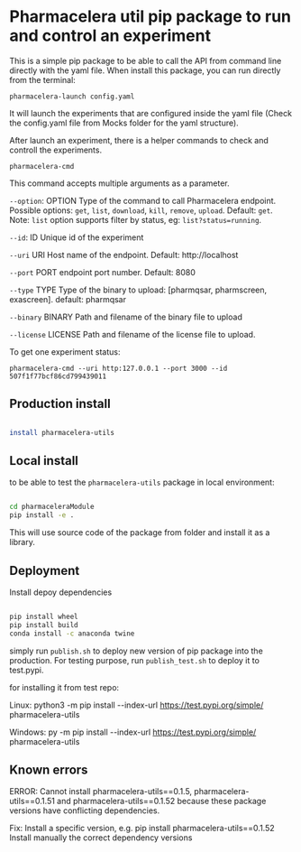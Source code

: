 # Pharmacelera util pip package to run and control an experiment
This is a simple pip package to be able to call the API from command line directly with the yaml file.
When install this package, you can run directly from the terminal:

`pharmacelera-launch config.yaml` 

It will launch the experiments that are configured inside the yaml file
(Check the config.yaml file from Mocks folder for the yaml structure).

After launch an experiment, there is a helper commands to check and controll the experiments.

`pharmacelera-cmd`

This command accepts multiple arguments as a parameter.

`--option`:  OPTION    Type of the command to call Pharmacelera endpoint. Possible options: `get`, `list`, `download`, `kill`, `remove`, `upload`. Default: `get`. Note: `list` option supports filter by status, eg: `list?status=running`.

`--id`: ID            Unique id of the experiment

`--uri` URI          Host name of the endpoint. Default: http://localhost

`--port` PORT        endpoint port number. Default: 8080

`--type` TYPE        Type of the binary to upload: [pharmqsar, pharmscreen, exascreen]. default: pharmqsar

`--binary` BINARY    Path and filename of the binary file to upload

`--license` LICENSE  Path and filename of the license file to upload.

To get one experiment status: 

`pharmacelera-cmd --uri http:127.0.0.1 --port 3000 --id 507f1f77bcf86cd799439011`

## Production install

```bash

install pharmacelera-utils

```

## Local install

to be able to test the `pharmacelera-utils` package in local environment:

```bash

cd pharmaceleraModule
pip install -e .

```

This will use source code of the package from folder and install it as a library.

## Deployment
Install depoy dependencies

```bash

pip install wheel
pip install build
conda install -c anaconda twine

```

simply run `publish.sh` to deploy new version of pip package into the production. For testing purpose, run 
`publish_test.sh` to deploy it to test.pypi.

for installing it from test repo:

Linux: python3 -m pip install --index-url https://test.pypi.org/simple/ pharmacelera-utils

Windows: py -m pip install --index-url https://test.pypi.org/simple/ pharmacelera-utils

## Known errors

ERROR: Cannot install pharmacelera-utils==0.1.5, pharmacelera-utils==0.1.51 and pharmacelera-utils==0.1.52 because these package versions have conflicting dependencies.

Fix: Install a specific version, e.g. pip install pharmacelera-utils==0.1.52
     Install manually the correct dependency versions